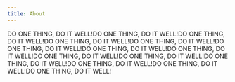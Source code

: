 ```yaml
---
title: About
---
```


DO ONE THING, DO IT WELL!DO ONE THING, DO IT WELL!DO ONE THING, DO IT WELL!DO ONE THING, DO IT WELL!DO ONE THING, DO IT WELL!DO ONE THING, DO IT WELL!DO ONE THING, DO IT WELL!DO ONE THING, DO IT WELL!DO ONE THING, DO IT WELL!DO ONE THING, DO IT WELL!DO ONE THING, DO IT WELL!DO ONE THING, DO IT WELL!DO ONE THING, DO IT WELL!DO ONE THING, DO IT WELL!
